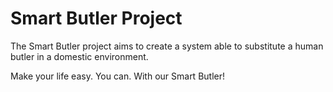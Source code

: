 Smart Butler Project
=======

The Smart Butler project aims to create a system able to substitute a human butler in a domestic environment.

Make your life easy.
You can. With our Smart Butler!
